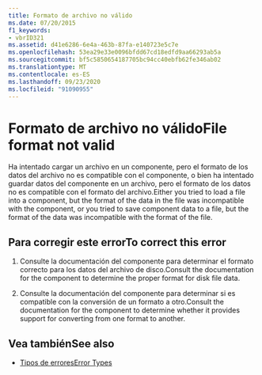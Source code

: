 ```yaml
---
title: Formato de archivo no válido
ms.date: 07/20/2015
f1_keywords:
- vbrID321
ms.assetid: d41e6286-6e4a-463b-87fa-e140723e5c7e
ms.openlocfilehash: 53ea29e33e0096bfdd67cd18edfd9aa66293ab5a
ms.sourcegitcommit: bf5c5850654187705bc94cc40ebfb62fe346ab02
ms.translationtype: MT
ms.contentlocale: es-ES
ms.lasthandoff: 09/23/2020
ms.locfileid: "91090955"
---
```

# <a name="file-format-not-valid"></a><span data-ttu-id="8a3c8-102">Formato de archivo no válido</span><span class="sxs-lookup"><span data-stu-id="8a3c8-102">File format not valid</span></span>

<span data-ttu-id="8a3c8-103">Ha intentado cargar un archivo en un componente, pero el formato de los datos del archivo no es compatible con el componente, o bien ha intentado guardar datos del componente en un archivo, pero el formato de los datos no es compatible con el formato del archivo.</span><span class="sxs-lookup"><span data-stu-id="8a3c8-103">Either you tried to load a file into a component, but the format of the data in the file was incompatible with the component, or you tried to save component data to a file, but the format of the data was incompatible with the format of the file.</span></span>  
  
## <a name="to-correct-this-error"></a><span data-ttu-id="8a3c8-104">Para corregir este error</span><span class="sxs-lookup"><span data-stu-id="8a3c8-104">To correct this error</span></span>  
  
1. <span data-ttu-id="8a3c8-105">Consulte la documentación del componente para determinar el formato correcto para los datos del archivo de disco.</span><span class="sxs-lookup"><span data-stu-id="8a3c8-105">Consult the documentation for the component to determine the proper format for disk file data.</span></span>  
  
2. <span data-ttu-id="8a3c8-106">Consulte la documentación del componente para determinar si es compatible con la conversión de un formato a otro.</span><span class="sxs-lookup"><span data-stu-id="8a3c8-106">Consult the documentation for the component to determine whether it provides support for converting from one format to another.</span></span>  
  
## <a name="see-also"></a><span data-ttu-id="8a3c8-107">Vea también</span><span class="sxs-lookup"><span data-stu-id="8a3c8-107">See also</span></span>

- [<span data-ttu-id="8a3c8-108">Tipos de errores</span><span class="sxs-lookup"><span data-stu-id="8a3c8-108">Error Types</span></span>](../programming-guide/language-features/error-types.md)
